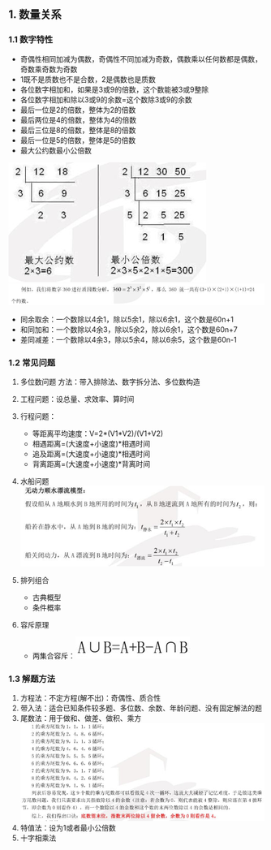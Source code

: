 ## 1. 数量关系

### 1.1 数字特性
* 奇偶性相同加减为偶数，奇偶性不同加减为奇数，偶数乘以任何数都是偶数，奇数乘奇数为奇数
* 1既不是质数也不是合数，2是偶数也是质数
* 各位数字相加和，如果是3或9的倍数，这个数能被3或9整除
* 各位数字相加和除以3或9的余数=这个数除3或9的余数
* 最后一位是2的倍数，整体为2的倍数
* 最后两位是4的倍数，整体为4的倍数
* 最后三位是8的倍数，整体是8的倍数
* 最后一位是5的倍数，整体是5的倍数
* 最大公约数最小公倍数

![](img\QQ截图20220307154843.jpg)
![](img\QQ截图20220307155310.jpg)
* 同余取余：一个数除以4余1，除以5余1，除以6余1，这个数是60n+1
* 和同加和：一个数除以4余3，除以5余2，除以6余1，这个数是60n+7
* 差同减差：一个数除以4余3，除以5余4，除以6余5，这个数是60n-1

### 1.2 常见问题

1. 多位数问题
方法：带入排除法、数字拆分法、多位数构造

2. 工程问题：设总量、求效率、算时间
3. 行程问题：
    * 等距离平均速度：V=2*(V1*V2)/(V1+V2)
    * 相遇距离=(大速度+小速度)*相遇时间
    * 追及距离=(大速度+小速度)*相遇时间
    * 背离距离=(大速度+小速度)*背离时间

4. 水船问题
![](img\QQ截图20220307172427.jpg)

5. 排列组合
   * 古典概型
   * 条件概率

6. 容斥原理
   * 两集合容斥：![](img\QQ截图20220307185620.jpg)

### 1.3 解题方法
1. 方程法：不定方程(解不出)：奇偶性、质合性
2. 带入法：适合已知条件较多题、多位数、余数、年龄问题、没有固定解法的题
3. 尾数法：用于做和、做差、做积、乘方
![](img\QQ截图20220307161856.jpg)
4. 特值法：设为1或者最小公倍数
5. 十字相乘法
